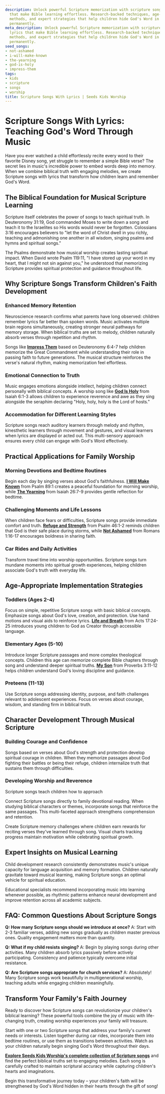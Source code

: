 ```yaml
---
description: Unlock powerful Scripture memorization with scripture songs with lyrics
  that make Bible learning effortless. Research-backed techniques, age-appropriate
  methods, and expert strategies that help children hide God's Word in their hearts
  permanently.
meta_description: Unlock powerful Scripture memorization with scripture songs with
  lyrics that make Bible learning effortless. Research-backed techniques, age-appropriate
  methods, and expert strategies that help children hide God's Word in their hearts
  permanently.
seed_songs:
- not-ashamed
- i-will-make-known
- the-yearning
- god-is-holy
- impress-them
tags:
- kids
- scripture
- songs
- worship
title: Scripture Songs With Lyrics | Seeds Kids Worship
---
```

# Scripture Songs With Lyrics: Teaching God's Word Through Music

Have you ever watched a child effortlessly recite every word to their favorite Disney song, yet struggle to remember a simple Bible verse? The secret lies in music's incredible power to embed words deep into memory. When we combine biblical truth with engaging melodies, we create Scripture songs with lyrics that transform how children learn and remember God's Word.

## The Biblical Foundation for Musical Scripture Learning

Scripture itself celebrates the power of songs to teach spiritual truth. In Deuteronomy 31:19, God commanded Moses to write down a song and teach it to the Israelites so His words would never be forgotten. Colossians 3:16 encourages believers to "let the word of Christ dwell in you richly, teaching and admonishing one another in all wisdom, singing psalms and hymns and spiritual songs."

The Psalms demonstrate how musical worship creates lasting spiritual impact. When David wrote Psalm 119:11, "I have stored up your word in my heart, that I might not sin against you," he understood that memorizing Scripture provides spiritual protection and guidance throughout life.

## Why Scripture Songs Transform Children's Faith Development

### Enhanced Memory Retention

Neuroscience research confirms what parents have long observed: children remember lyrics far better than spoken words. Music activates multiple brain regions simultaneously, creating stronger neural pathways for memory storage. When biblical truths are set to melody, children naturally absorb verses through repetition and rhythm.

Songs like **[Impress Them](https://seedskidsworship.com/product/impress-them-deuteronomy-64-7/)** based on Deuteronomy 6:4-7 help children memorize the Great Commandment while understanding their role in passing faith to future generations. The musical structure reinforces the verse's natural rhythm, making memorization feel effortless.

### Emotional Connection to Truth

Music engages emotions alongside intellect, helping children connect personally with biblical concepts. A worship song like **[God Is Holy](https://seedskidsworship.com/product/god-is-holy-isaiah-611-3/)** from Isaiah 6:1-3 allows children to experience reverence and awe as they sing alongside the seraphim declaring "Holy, holy, holy is the Lord of hosts."

### Accommodation for Different Learning Styles

Scripture songs reach auditory learners through melody and rhythm, kinesthetic learners through movement and gestures, and visual learners when lyrics are displayed or acted out. This multi-sensory approach ensures every child can engage with God's Word effectively.

## Practical Applications for Family Worship

### Morning Devotions and Bedtime Routines

Begin each day by singing verses about God's faithfulness. **[I Will Make Known](https://seedskidsworship.com/product/i-will-make-known-psalm-891/)** from Psalm 89:1 creates a peaceful foundation for morning worship, while **[The Yearning](https://seedskidsworship.com/product/the-yearning-isaiah-267-9/)** from Isaiah 26:7-9 provides gentle reflection for bedtime.

### Challenging Moments and Life Lessons

When children face fears or difficulties, Scripture songs provide immediate comfort and truth. **[Refuge and Strength](https://seedskidsworship.com/product/refuge-and-strength-psalm-461-2-2/)** from Psalm 46:1-2 reminds children that God is their safe place during storms, while **[Not Ashamed](https://seedskidsworship.com/product/not-ashamed-romans-116-17/)** from Romans 1:16-17 encourages boldness in sharing faith.

### Car Rides and Daily Activities

Transform travel time into worship opportunities. Scripture songs turn mundane moments into spiritual growth experiences, helping children associate God's truth with everyday life.

## Age-Appropriate Implementation Strategies

### Toddlers (Ages 2-4)

Focus on simple, repetitive Scripture songs with basic biblical concepts. Emphasize songs about God's love, creation, and protection. Use hand motions and visual aids to reinforce lyrics. **[Life and Breath](https://seedskidsworship.com/product/life-and-breath-acts-1724-25/)** from Acts 17:24-25 introduces young children to God as Creator through accessible language.

### Elementary Ages (5-10)

Introduce longer Scripture passages and more complex theological concepts. Children this age can memorize complete Bible chapters through song and understand deeper spiritual truths. **[My Son](https://seedskidsworship.com/product/my-son-proverbs-311-12-2/)** from Proverbs 3:11-12 helps children understand God's loving discipline and guidance.

### Preteens (11-13)

Use Scripture songs addressing identity, purpose, and faith challenges relevant to adolescent experiences. Focus on verses about courage, wisdom, and standing firm in biblical truth.

## Character Development Through Musical Scripture

### Building Courage and Confidence

Songs based on verses about God's strength and protection develop spiritual courage in children. When they memorize passages about God fighting their battles or being their refuge, children internalize truth that sustains them through difficulties.

### Developing Worship and Reverence

Scripture songs teach children how to approach

Connect Scripture songs directly to family devotional reading. When studying biblical characters or themes, incorporate songs that reinforce the same passages. This multi-faceted approach strengthens comprehension and retention.

Create Scripture memory challenges where children earn rewards for reciting verses they've learned through song. Visual charts tracking progress maintain motivation while celebrating spiritual growth.

## Expert Insights on Musical Learning

Child development research consistently demonstrates music's unique capacity for language acquisition and memory formation. Children naturally gravitate toward musical learning, making Scripture songs an optimal vehicle for spiritual education.

Educational specialists recommend incorporating music into learning whenever possible, as rhythmic patterns enhance neural development and improve retention across all academic subjects.

## FAQ: Common Questions About Scripture Songs

**Q: How many Scripture songs should we introduce at once?**
A: Start with 2-3 familiar verses, adding new songs gradually as children master previous ones. Quality engagement matters more than quantity.

**Q: What if my child resists singing?**
A: Begin by playing songs during other activities. Many children absorb lyrics passively before actively participating. Consistency and patience typically overcome initial resistance.

**Q: Are Scripture songs appropriate for church services?**
A: Absolutely! Many Scripture songs work beautifully in multigenerational worship, teaching adults while engaging children meaningfully.

## Transform Your Family's Faith Journey

Ready to discover how Scripture songs can revolutionize your children's biblical learning? These powerful tools combine the joy of music with life-changing truth, creating worship experiences your family will treasure.

Start with one or two Scripture songs that address your family's current needs or interests. Listen together during car rides, incorporate them into bedtime routines, or use them as transitions between activities. Watch as your children naturally begin singing God's Word throughout their days.

**[Explore Seeds Kids Worship's complete collection of Scripture songs](https://seedskidsworship.com/)** and find the perfect biblical truths set to engaging melodies. Each song is carefully crafted to maintain scriptural accuracy while capturing children's hearts and imaginations.

Begin this transformative journey today – your children's faith will be strengthened by God's Word hidden in their hearts through the gift of song!

<script type="application/ld+json">
{
  "@context": "https://schema.org",
  "@type": "Article",
  "headline": "Scripture Songs With Lyrics",
  "author": {
    "@type": "Organization",
    "name": "Seeds Kids Worship"
  },
  "publisher": {
    "@type": "Organization",
    "name": "Seeds Kids Worship",
    "logo": {
      "@type": "ImageObject",
      "url": "https://seedskidsworship.com/logo.png"
    }
  },
  "datePublished": "2025-09-08T10:59:13.136394",
  "dateModified": "2025-09-08T10:59:13.136571",
  "description": "Unlock powerful Scripture memorization with scripture songs with lyrics that make Bible learning effortless. Research-backed techniques, age-appropriate methods",
  "mainEntityOfPage": {
    "@type": "WebPage",
    "@id": "https://seedskidsworship.com/activities/scripture-songs-with-lyrics/"
  }
}
</script>

<script type="application/ld+json">
{
  "@context": "https://schema.org",
  "@type": "Product",
  "name": "Not Ashamed",
  "description": "Scripture song based on the first commandment (Exodus 20:1\u20133) that calls children to worship the one true God above all idols.",
  "url": "https://seedskidsworship.com/product/not-ashamed-romans-116-17/",
  "brand": {
    "@type": "Brand",
    "name": "Seeds Kids Worship"
  },
  "category": "Children's Christian Music",
  "album": "Power"
}
</script>

<script type="application/ld+json">
{
  "@context": "https://schema.org",
  "@type": "Product",
  "name": "I Will Make Known",
  "description": "Gentle lullaby about making known God's faithfulness from Psalm 89:1",
  "url": "https://seedskidsworship.com/product/i-will-make-known-psalm-891/",
  "brand": {
    "@type": "Brand",
    "name": "Seeds Kids Worship"
  },
  "category": "Children's Christian Music",
  "album": "When You Lie Down: Lullabies\u2026"
}
</script>

<script type="application/ld+json">
{
  "@context": "https://schema.org",
  "@type": "Product",
  "name": "The Yearning",
  "description": "A worship song about spiritual longing and yearning for God",
  "url": "https://seedskidsworship.com/product/the-yearning-isaiah-267-9/",
  "brand": {
    "@type": "Brand",
    "name": "Seeds Kids Worship
